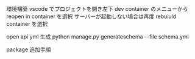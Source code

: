 環境構築
vscode でプロジェクトを開き左下 dev container のメニューから reopen in container を選択
サーバーが起動しない場合は再度 rebuiuld container を選択

open api yml 生成
python manage.py generateschema --file schema.yml

package 追加手順
